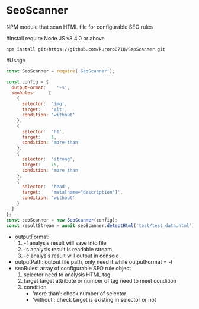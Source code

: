 # SeoScanner
NPM module that scan HTML file for configurable SEO rules

#Install
require Node.JS v8.4.0 or above 

``` npm install git+https://github.com/kuroro0718/SeoScanner.git ```

#Usage

``` javascript
const SeoScanner = require('SeoScanner');

const config = {
  outputFormat:    '-s',
  seoRules:     [
    {
      selector:  'img',
      target:    'alt',
      condition: 'without'
    },
    {
      selector:  'h1',
      target:    1,
      condition: 'more than'
    },
    {
      selector:  'strong',
      target:    15,
      condition: 'more than'
    },
    {
      selector:  'head',
      target:    'meta[name="description"]',
      condition: 'without'
    }
  ]
};
const seoScanner = new SeoScanner(config);
const resultStream = await seoScanner.detectHtml('test/test_data.html');
```

* outputFormat: 
	1. -f analysis result will save into file
	2. -s analysis result is readable stream
	3. -c analysis result will output in console
* outputPath: output file path, only need it while outputFormat = -f
* seoRules: array of configurable SEO rule object
	1. selector need to analysis HTML tag
	2. target target attribute or number of tag need to meet condition
	3. condition
		* 'more than': check number of selector
		* 'without': check target is existing in selector or not
